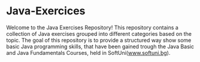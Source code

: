 # Java-Exercices

Welcome to the Java Exercises Repository! This repository contains a collection of Java exercises grouped into different categories based on the topic. The goal of this repository is to provide a structured way show some basic Java programming skills, that have been gained trough the Java Basic and Java Fundamentals Courses, held in SoftUni(www.softuni.bg).
